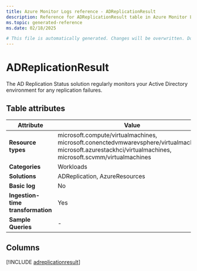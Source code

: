 ```yaml
---
title: Azure Monitor Logs reference - ADReplicationResult
description: Reference for ADReplicationResult table in Azure Monitor Logs.
ms.topic: generated-reference
ms.date: 02/18/2025

# This file is automatically generated. Changes will be overwritten. Do not change this file directly.
---
```


# ADReplicationResult

The AD Replication Status solution regularly monitors your Active Directory environment for any replication failures.


## Table attributes

|Attribute|Value|
|---|---|
|**Resource types**|microsoft.compute/virtualmachines,<br>microsoft.conenctedvmwarevsphere/virtualmachines,<br>microsoft.azurestackhci/virtualmachines,<br>microsoft.scvmm/virtualmachines|
|**Categories**|Workloads|
|**Solutions**| ADReplication, AzureResources|
|**Basic log**|No|
|**Ingestion-time transformation**|Yes|
|**Sample Queries**|-|



## Columns
  
[!INCLUDE [adreplicationresult](~/reusable-content/ce-skilling/azure/includes/azure-monitor/reference/tables/adreplicationresult-include.md)]
